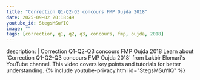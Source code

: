 ```yaml
---
title: "Correction Q1-Q2-Q3 concours FMP Oujda 2018"
date: 2025-09-02 20:18:49 
youtube_id: StegsMSuYIQ
image: ""
tags: [correction, q1, q2, q3, concours, fmp, oujda, 2018]
---
```

description: |
  Correction Q1-Q2-Q3 concours FMP Oujda 2018
  Learn about 'Correction Q1-Q2-Q3 concours FMP Oujda 2018' from Lakbir Elomari's YouTube channel. This video covers key points and tutorials for better understanding.
{% include youtube-privacy.html id="StegsMSuYIQ" %}
